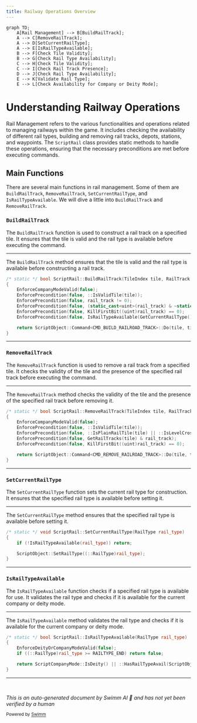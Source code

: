 ```yaml
---
title: Railway Operations Overview
---
```

```mermaid
graph TD;
    A[Rail Management] --> B[BuildRailTrack];
    A --> C[RemoveRailTrack];
    A --> D[SetCurrentRailType];
    A --> E[IsRailTypeAvailable];
    B --> F[Check Tile Validity];
    B --> G[Check Rail Type Availability];
    C --> H[Check Tile Validity];
    C --> I[Check Rail Track Presence];
    D --> J[Check Rail Type Availability];
    E --> K[Validate Rail Type];
    E --> L[Check Availability for Company or Deity Mode];
```

# Understanding Railway Operations

Rail Management refers to the various functionalities and operations related to managing railways within the game. It includes checking the availability of different rail types, building and removing rail tracks, depots, stations, and waypoints. The <SwmToken path="src/script/api/script_rail.cpp" pos="70:8:8" line-data="/* static */ bool ScriptRail::IsRailTypeAvailable(RailType rail_type)">`ScriptRail`</SwmToken> class provides static methods to handle these operations, ensuring that the necessary preconditions are met before executing commands.

## Main Functions

There are several main functions in rail management. Some of them are <SwmToken path="src/script/api/script_rail.cpp" pos="247:10:10" line-data="/* static */ bool ScriptRail::BuildRailTrack(TileIndex tile, RailTrack rail_track)">`BuildRailTrack`</SwmToken>, <SwmToken path="src/script/api/script_rail.cpp" pos="259:10:10" line-data="/* static */ bool ScriptRail::RemoveRailTrack(TileIndex tile, RailTrack rail_track)">`RemoveRailTrack`</SwmToken>, <SwmToken path="src/script/api/script_rail.cpp" pos="83:10:10" line-data="/* static */ void ScriptRail::SetCurrentRailType(RailType rail_type)">`SetCurrentRailType`</SwmToken>, and <SwmToken path="src/script/api/script_rail.cpp" pos="70:10:10" line-data="/* static */ bool ScriptRail::IsRailTypeAvailable(RailType rail_type)">`IsRailTypeAvailable`</SwmToken>. We will dive a little into <SwmToken path="src/script/api/script_rail.cpp" pos="247:10:10" line-data="/* static */ bool ScriptRail::BuildRailTrack(TileIndex tile, RailTrack rail_track)">`BuildRailTrack`</SwmToken> and <SwmToken path="src/script/api/script_rail.cpp" pos="259:10:10" line-data="/* static */ bool ScriptRail::RemoveRailTrack(TileIndex tile, RailTrack rail_track)">`RemoveRailTrack`</SwmToken>.

### <SwmToken path="src/script/api/script_rail.cpp" pos="247:10:10" line-data="/* static */ bool ScriptRail::BuildRailTrack(TileIndex tile, RailTrack rail_track)">`BuildRailTrack`</SwmToken>

The <SwmToken path="src/script/api/script_rail.cpp" pos="247:10:10" line-data="/* static */ bool ScriptRail::BuildRailTrack(TileIndex tile, RailTrack rail_track)">`BuildRailTrack`</SwmToken> function is used to construct a rail track on a specified tile. It ensures that the tile is valid and the rail type is available before executing the command.

<SwmSnippet path="/src/script/api/script_rail.cpp" line="247">

---

The <SwmToken path="src/script/api/script_rail.cpp" pos="247:10:10" line-data="/* static */ bool ScriptRail::BuildRailTrack(TileIndex tile, RailTrack rail_track)">`BuildRailTrack`</SwmToken> method ensures that the tile is valid and the rail type is available before constructing a rail track.

```c++
/* static */ bool ScriptRail::BuildRailTrack(TileIndex tile, RailTrack rail_track)
{
	EnforceCompanyModeValid(false);
	EnforcePrecondition(false, ::IsValidTile(tile));
	EnforcePrecondition(false, rail_track != 0);
	EnforcePrecondition(false, (static_cast<uint>(rail_track) & ~static_cast<uint>(::TRACK_BIT_ALL)) == 0);
	EnforcePrecondition(false, KillFirstBit((uint)rail_track) == 0);
	EnforcePrecondition(false, IsRailTypeAvailable(GetCurrentRailType()));

	return ScriptObject::Command<CMD_BUILD_RAILROAD_TRACK>::Do(tile, tile, (::RailType)GetCurrentRailType(), FindFirstTrack((::TrackBits)rail_track), false, false);
}
```

---

</SwmSnippet>

### <SwmToken path="src/script/api/script_rail.cpp" pos="259:10:10" line-data="/* static */ bool ScriptRail::RemoveRailTrack(TileIndex tile, RailTrack rail_track)">`RemoveRailTrack`</SwmToken>

The <SwmToken path="src/script/api/script_rail.cpp" pos="259:10:10" line-data="/* static */ bool ScriptRail::RemoveRailTrack(TileIndex tile, RailTrack rail_track)">`RemoveRailTrack`</SwmToken> function is used to remove a rail track from a specified tile. It checks the validity of the tile and the presence of the specified rail track before executing the command.

<SwmSnippet path="/src/script/api/script_rail.cpp" line="259">

---

The <SwmToken path="src/script/api/script_rail.cpp" pos="259:10:10" line-data="/* static */ bool ScriptRail::RemoveRailTrack(TileIndex tile, RailTrack rail_track)">`RemoveRailTrack`</SwmToken> method checks the validity of the tile and the presence of the specified rail track before removing it.

```c++
/* static */ bool ScriptRail::RemoveRailTrack(TileIndex tile, RailTrack rail_track)
{
	EnforceCompanyModeValid(false);
	EnforcePrecondition(false, ::IsValidTile(tile));
	EnforcePrecondition(false, ::IsPlainRailTile(tile) || ::IsLevelCrossingTile(tile));
	EnforcePrecondition(false, GetRailTracks(tile) & rail_track);
	EnforcePrecondition(false, KillFirstBit((uint)rail_track) == 0);

	return ScriptObject::Command<CMD_REMOVE_RAILROAD_TRACK>::Do(tile, tile, FindFirstTrack((::TrackBits)rail_track));
}
```

---

</SwmSnippet>

### <SwmToken path="src/script/api/script_rail.cpp" pos="83:10:10" line-data="/* static */ void ScriptRail::SetCurrentRailType(RailType rail_type)">`SetCurrentRailType`</SwmToken>

The <SwmToken path="src/script/api/script_rail.cpp" pos="83:10:10" line-data="/* static */ void ScriptRail::SetCurrentRailType(RailType rail_type)">`SetCurrentRailType`</SwmToken> function sets the current rail type for construction. It ensures that the specified rail type is available before setting it.

<SwmSnippet path="/src/script/api/script_rail.cpp" line="83">

---

The <SwmToken path="src/script/api/script_rail.cpp" pos="83:10:10" line-data="/* static */ void ScriptRail::SetCurrentRailType(RailType rail_type)">`SetCurrentRailType`</SwmToken> method ensures that the specified rail type is available before setting it.

```c++
/* static */ void ScriptRail::SetCurrentRailType(RailType rail_type)
{
	if (!IsRailTypeAvailable(rail_type)) return;

	ScriptObject::SetRailType((::RailType)rail_type);
}
```

---

</SwmSnippet>

### <SwmToken path="src/script/api/script_rail.cpp" pos="70:10:10" line-data="/* static */ bool ScriptRail::IsRailTypeAvailable(RailType rail_type)">`IsRailTypeAvailable`</SwmToken>

The <SwmToken path="src/script/api/script_rail.cpp" pos="70:10:10" line-data="/* static */ bool ScriptRail::IsRailTypeAvailable(RailType rail_type)">`IsRailTypeAvailable`</SwmToken> function checks if a specified rail type is available for use. It validates the rail type and checks if it is available for the current company or deity mode.

<SwmSnippet path="/src/script/api/script_rail.cpp" line="70">

---

The <SwmToken path="src/script/api/script_rail.cpp" pos="70:10:10" line-data="/* static */ bool ScriptRail::IsRailTypeAvailable(RailType rail_type)">`IsRailTypeAvailable`</SwmToken> method validates the rail type and checks if it is available for the current company or deity mode.

```c++
/* static */ bool ScriptRail::IsRailTypeAvailable(RailType rail_type)
{
	EnforceDeityOrCompanyModeValid(false);
	if ((::RailType)rail_type >= RAILTYPE_END) return false;

	return ScriptCompanyMode::IsDeity() || ::HasRailTypeAvail(ScriptObject::GetCompany(), (::RailType)rail_type);
}
```

---

</SwmSnippet>

&nbsp;

*This is an auto-generated document by Swimm AI 🌊 and has not yet been verified by a human*

<SwmMeta version="3.0.0" repo-id="Z2l0aHViJTNBJTNBT3BlblRURC1jb3BpbG90LWRlbW8lM0ElM0Fzd2ltbWlv" repo-name="OpenTTD-copilot-demo"><sup>Powered by [Swimm](/)</sup></SwmMeta>
